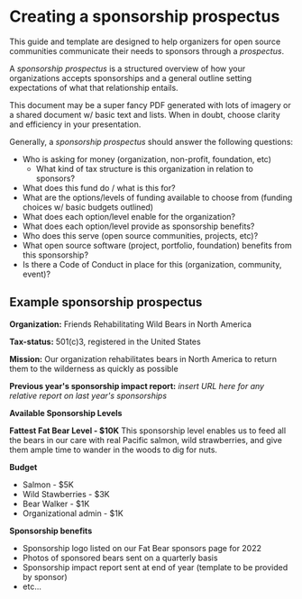 # Creating a sponsorship prospectus

This guide and template are designed to help organizers for open source communities communicate their needs to sponsors through a _prospectus_.

A _sponsorship prospectus_ is a structured overview of how your organizations accepts sponsorships and a general outline setting expectations of what that relationship entails.

This document may be a super fancy PDF generated with lots of imagery or a shared document w/ basic text and lists. When in doubt, choose clarity and efficiency in your presentation.

Generally, a _sponsorship prospectus_ should answer the following questions:

* Who is asking for money (organization, non-profit, foundation, etc)
  * What kind of tax structure is this organization in relation to sponsors?
* What does this fund do / what is this for?
* What are the options/levels of funding available to choose from (funding choices w/ basic budgets outlined)
* What does each option/level enable for the organization?
* What does each option/level provide as sponsorship benefits?
* Who does this serve (open source communities, projects, etc)?
* What open source software (project, portfolio, foundation) benefits from this sponsorship?
* Is there a Code of Conduct in place for this (organization, community, event)?

## Example sponsorship prospectus

**Organization:** Friends Rehabilitating Wild Bears in North America

**Tax-status:** 501(c)3, registered in the United States

**Mission:** Our organization rehabilitates bears in North America to return them to the wilderness as quickly as possible

**Previous year's sponsorship impact report:** _insert URL here for any relative report on last year's sponsorships_

**Available Sponsorship Levels**

__Fattest Fat Bear Level - $10K__
This sponsorship level enables us to feed all the bears in our care with real Pacific salmon, wild strawberries, and give them ample time to wander in the woods to dig for nuts.

**Budget**
* Salmon - $5K
* Wild Stawberries - $3K
* Bear Walker - $1K
* Organizational admin - $1K

**Sponsorship benefits**
- Sponsorship logo listed on our Fat Bear sponsors page for 2022
- Photos of sponsored bears sent on a quarterly basis
- Sponsorship impact report sent at end of year (template to be provided by sponsor)
- etc...